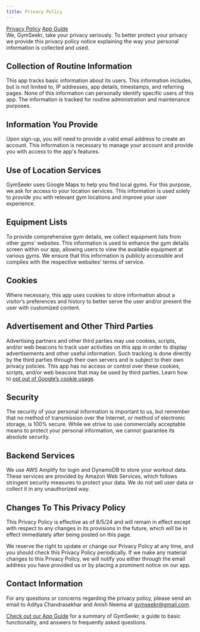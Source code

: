 ```yaml
---
title: Privacy Policy
---
```


<link rel="stylesheet" type="text/css" href="styles.css">

<div class="navbar">
  <a href="index.md" class="active">Privacy Policy</a>
  <a href="app-guide.html">App Guide</a>
</div>

<div class="container">
  We, GymSeekr, take your privacy seriously. To better protect your privacy we provide this privacy policy notice explaining the way your personal information is collected and used.

  ## Collection of Routine Information

  This app tracks basic information about its users. This information includes, but is not limited to, IP addresses, app details, timestamps, and referring pages. None of this information can personally identify specific users of this app. The information is tracked for routine administration and maintenance purposes.

  ## Information You Provide

  Upon sign-up, you will need to provide a valid email address to create an account. This information is necessary to manage your account and provide you with access to the app's features.

  ## Use of Location Services

  GymSeekr uses Google Maps to help you find local gyms. For this purpose, we ask for access to your location services. This information is used solely to provide you with relevant gym locations and improve your user experience.

  ## Equipment Lists

  To provide comprehensive gym details, we collect equipment lists from other gyms' websites. This information is used to enhance the gym details screen within our app, allowing users to view the available equipment at various gyms. We ensure that this information is publicly accessible and complies with the respective websites' terms of service.

  ## Cookies

  Where necessary, this app uses cookies to store information about a visitor’s preferences and history to better serve the user and/or present the user with customized content.

  ## Advertisement and Other Third Parties

  Advertising partners and other third parties may use cookies, scripts, and/or web beacons to track user activities on this app in order to display advertisements and other useful information. Such tracking is done directly by the third parties through their own servers and is subject to their own privacy policies. This app has no access or control over these cookies, scripts, and/or web beacons that may be used by third parties. Learn how to [opt out of Google’s cookie usage](http://www.google.com/privacy_ads.html).

  ## Security

  The security of your personal information is important to us, but remember that no method of transmission over the Internet, or method of electronic storage, is 100% secure. While we strive to use commercially acceptable means to protect your personal information, we cannot guarantee its absolute security.

  ## Backend Services

  We use AWS Amplify for login and DynamoDB to store your workout data. These services are provided by Amazon Web Services, which follows stringent security measures to protect your data. We do not sell user data or collect it in any unauthorized way.

  ## Changes To This Privacy Policy

  This Privacy Policy is effective as of 8/5/24 and will remain in effect except with respect to any changes in its provisions in the future, which will be in effect immediately after being posted on this page.

  We reserve the right to update or change our Privacy Policy at any time, and you should check this Privacy Policy periodically. If we make any material changes to this Privacy Policy, we will notify you either through the email address you have provided us or by placing a prominent notice on our app.

  ## Contact Information

  For any questions or concerns regarding the privacy policy, please send an email to Aditya Chandrasekhar and Anish Neema at gymseekr@gmail.com.

  [Check out our App Guide](app-guide.md) for a summary of GymSeekr, a guide to basic functionality, and answers to frequently asked questions.
</div>
